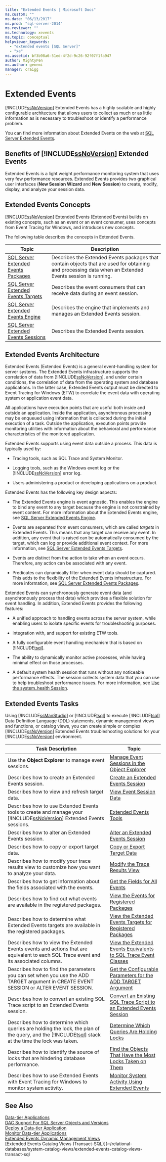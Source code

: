 ```yaml
---
title: "Extended Events | Microsoft Docs"
ms.custom: ""
ms.date: "06/13/2017"
ms.prod: "sql-server-2014"
ms.reviewer: ""
ms.technology: xevents
ms.topic: conceptual
helpviewer_keywords: 
  - "extended events [SQL Server]"
  - "xe"
ms.assetid: bf3b98a6-51ed-4f2d-9c26-92f07f1fa947
author: MightyPen
ms.author: genemi
manager: craigg
---
```

# Extended Events
  [!INCLUDE[ssNoVersion](../../includes/ssnoversion-md.md)] Extended Events has a highly scalable and highly configurable architecture that allows users to collect as much or as little information as is necessary to troubleshoot or identify a performance problem.  
  
 You can find more information about Extended Events on the web at [SQL Server Extended Events](http://blogs.msdn.com/b/extended_events/).  
  
## Benefits of [!INCLUDE[ssNoVersion](../../includes/ssnoversion-md.md)] Extended Events  
 Extended Events is a light weight performance monitoring system that uses very few performance resources. Extended Events provides two graphical user interfaces (**New Session Wizard** and **New Session**) to create, modify, display, and analyze your session data.  
  
## Extended Events Concepts  
 [!INCLUDE[ssNoVersion](../../includes/ssnoversion-md.md)] Extended Events (Extended Events) builds on existing concepts, such as an event or an event consumer, uses concepts from Event Tracing for Windows, and introduces new concepts.  
  
 The following table describes the concepts in Extended Events.  
  
|Topic|Description|  
|-----------|-----------------|  
|[SQL Server Extended Events Packages](sql-server-extended-events-packages.md)|Describes the Extended Events packages that contain objects that are used for obtaining and processing data when an Extended Events session is running.|  
|[SQL Server Extended Events Targets](../../database-engine/sql-server-extended-events-targets.md)|Describes the event consumers that can receive data during an event session.|  
|[SQL Server Extended Events Engine](sql-server-extended-events-engine.md)|Describes the engine that implements and manages an Extended Events session.|  
|[SQL Server Extended Events Sessions](sql-server-extended-events-sessions.md)|Describes the Extended Events session.|  
  
## Extended Events Architecture  
 Extended Events (Extended Events) is a general event-handling system for server systems. The Extended Events infrastructure supports the correlation of data from [!INCLUDE[ssNoVersion](../../includes/ssnoversion-md.md)], and under certain conditions, the correlation of data from the operating system and database applications. In the latter case, Extended Events output must be directed to Event Tracing for Windows (ETW) to correlate the event data with operating system or application event data.  
  
 All applications have execution points that are useful both inside and outside an application. Inside the application, asynchronous processing may be enqueued using information that is collected during the initial execution of a task. Outside the application, execution points provide monitoring utilities with information about the behavioral and performance characteristics of the monitored application.  
  
 Extended Events supports using event data outside a process. This data is typically used by:  
  
-   Tracing tools, such as SQL Trace and System Monitor.  
  
-   Logging tools, such as the Windows event log or the [!INCLUDE[ssNoVersion](../../includes/ssnoversion-md.md)] error log.  
  
-   Users administering a product or developing applications on a product.  
  
 Extended Events has the following key design aspects:  
  
-   The Extended Events engine is event agnostic. This enables the engine to bind any event to any target because the engine is not constrained by event content. For more information about the Extended Events engine, see [SQL Server Extended Events Engine](sql-server-extended-events-engine.md).  
  
-   Events are separated from event consumers, which are called *targets* in Extended Events. This means that any target can receive any event. In addition, any event that is raised can be automatically consumed by the target, which can log or provide additional event context. For more information, see [SQL Server Extended Events Targets](../../database-engine/sql-server-extended-events-targets.md).  
  
-   Events are distinct from the action to take when an event occurs. Therefore, any action can be associated with any event.  
  
-   Predicates can dynamically filter when event data should be captured. This adds to the flexibility of the Extended Events infrastructure. For more information, see [SQL Server Extended Events Packages](sql-server-extended-events-packages.md).  
  
 Extended Events can synchronously generate event data (and asynchronously process that data) which provides a flexible solution for event handling. In addition, Extended Events provides the following features:  
  
-   A unified approach to handling events across the server system, while enabling users to isolate specific events for troubleshooting purposes.  
  
-   Integration with, and support for existing ETW tools.  
  
-   A fully configurable event handling mechanism that is based on [!INCLUDE[tsql](../../includes/tsql-md.md)].  
  
-   The ability to dynamically monitor active processes, while having minimal effect on those processes.  
  
-   A default system health session that runs without any noticeable performance effects. The session collects system data that you can use to help troubleshoot performance issues. For more information, see [Use the system_health Session](use-the-ssms-xe-profiler.md).  
  
## Extended Events Tasks  
 Using [!INCLUDE[ssManStudio](../../includes/ssmanstudio-md.md)] or [!INCLUDE[tsql](../../includes/tsql-md.md)] to execute [!INCLUDE[tsql](../../includes/tsql-md.md)] Data Definition Language (DDL) statements, dynamic management views and functions, or catalog views, you can create simple or complex [!INCLUDE[ssNoVersion](../../includes/ssnoversion-md.md)] Extended Events troubleshooting solutions for your [!INCLUDE[ssNoVersion](../../includes/ssnoversion-md.md)] environment.  
  
|Task Description|Topic|  
|----------------------|-----------|  
|Use the **Object Explorer** to manage event sessions.|[Manage Event Sessions in the Object Explorer](../../ssms/object/object-explorer.md)|  
|Describes how to create an Extended Events session.|[Create an Extended Events Session](../../database-engine/create-an-extended-events-session.md)|  
|Describes how to view and refresh target data.|[View Event Session Data](../../database-engine/view-event-session-data.md)|  
|Describes how to use Extended Events tools to create and manage your [!INCLUDE[ssNoVersion](../../includes/ssnoversion-md.md)] Extended Events sessions.|[Extended Events Tools](extended-events-tools.md)|  
|Describes how to alter an Extended Events session.|[Alter an Extended Events Session](alter-an-extended-events-session.md)|  
|Describes how to copy or export target data.|[Copy or Export Target Data](../../database-engine/copy-or-export-target-data.md)|  
|Describes how to modify your trace results view to customize how you want to analyze your data.|[Modify the Trace Results View](../../database-engine/modify-the-trace-results-view.md)|  
|Describes how to get information about the fields associated with the events.|[Get the Fields for All Events](../../database-engine/get-the-fields-for-all-events.md)|  
|Describes how to find out what events are available in the registered packages.|[View the Events for Registered Packages](../../database-engine/view-the-events-for-registered-packages.md)|  
|Describes how to determine what Extended Events targets are available in the registered packages.|[View the Extended Events Targets for Registered Packages](../../database-engine/view-the-extended-events-targets-for-registered-packages.md)|  
|Describes how to view the Extended Events events and actions that are equivalent to each SQL Trace event and its associated columns.|[View the Extended Events Equivalents to SQL Trace Event Classes](view-the-extended-events-equivalents-to-sql-trace-event-classes.md)|  
|Describes how to find the parameters you can set when you use the ADD TARGET argument in CREATE EVENT SESSION or ALTER EVENT SESSION.|[Get the Configurable Parameters for the ADD TARGET Argument](../../database-engine/get-the-configurable-parameters-for-the-add-target-argument.md)|  
|Describes how to convert an existing SQL Trace script to an Extended Events session.|[Convert an Existing SQL Trace Script to an Extended Events Session](convert-an-existing-sql-trace-script-to-an-extended-events-session.md)|  
|Describes how to determine which queries are holding the lock, the plan of the query, and the [!INCLUDE[tsql](../../includes/tsql-md.md)] stack at the time the lock was taken.|[Determine Which Queries Are Holding Locks](determine-which-queries-are-holding-locks.md)|  
|Describes how to identify the source of locks that are hindering database performance.|[Find the Objects That Have the Most Locks Taken on Them](find-the-objects-that-have-the-most-locks-taken-on-them.md)|  
|Describes how to use Extended Events with Event Tracing for Windows to monitor system activity.|[Monitor System Activity Using Extended Events](monitor-system-activity-using-extended-events.md)|  
  
## See Also  
 [Data-tier Applications](../data-tier-applications/data-tier-applications.md)   
 [DAC Support For SQL Server Objects and Versions](../data-tier-applications/dac-support-for-sql-server-objects-and-versions.md)   
 [Deploy a Data-tier Application](../data-tier-applications/deploy-a-data-tier-application.md)   
 [Monitor Data-tier Applications](../data-tier-applications/monitor-data-tier-applications.md)   
 [Extended Events Dynamic Management Views](../views/views.md)   
 [Extended Events Catalog Views &#40;Transact-SQL&#41;](~/relational-databases/system-catalog-views/extended-events-catalog-views-transact-sql  
  
  
